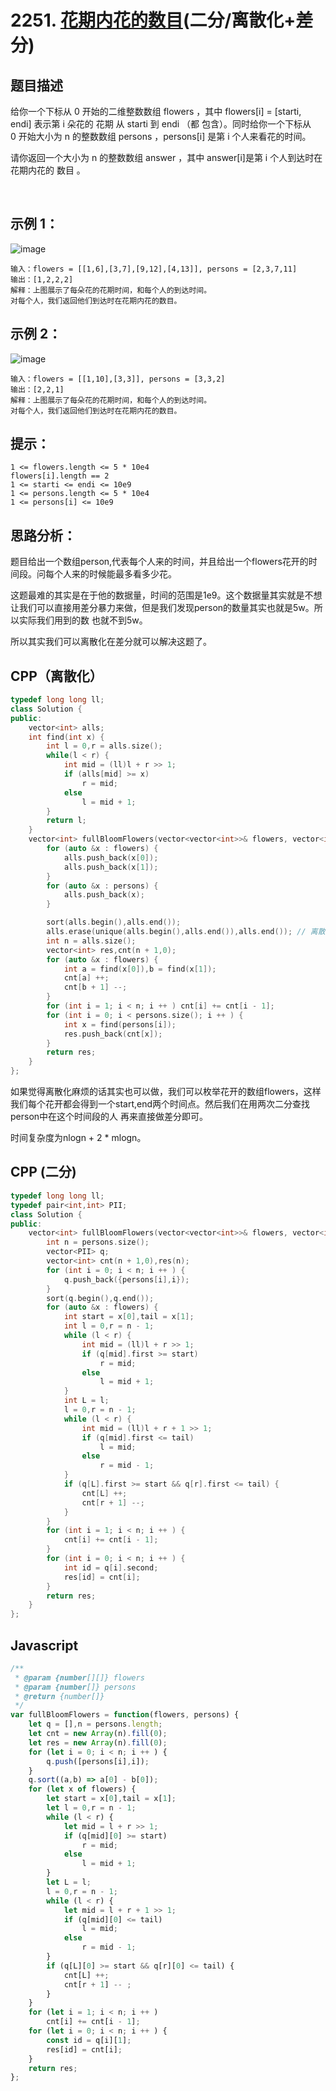 # 2251. [花期内花的数目](https://leetcode.cn/problems/number-of-flowers-in-full-bloom/)(二分/离散化+差分)

## 题目描述

给你一个下标从 0 开始的二维整数数组 flowers ，其中 flowers[i] = [starti, endi] 表示第 i 朵花的 花期 从 starti 到 endi （都 包含）。同时给你一个下标从 0 开始大小为 n 的整数数组 persons ，persons[i] 是第 i 个人来看花的时间。

请你返回一个大小为 n 的整数数组 answer ，其中 answer[i]是第 i 个人到达时在花期内花的 数目 。

 

## 示例 1：
![image](https://user-images.githubusercontent.com/72189350/201665253-674bade8-67d5-4799-a115-8302f620bb15.png)

```
输入：flowers = [[1,6],[3,7],[9,12],[4,13]], persons = [2,3,7,11]
输出：[1,2,2,2]
解释：上图展示了每朵花的花期时间，和每个人的到达时间。
对每个人，我们返回他们到达时在花期内花的数目。
```

## 示例 2：
![image](https://user-images.githubusercontent.com/72189350/201667403-d5d80e76-af1e-43e6-b106-86baf9f8ead1.png)

```
输入：flowers = [[1,10],[3,3]], persons = [3,3,2]
输出：[2,2,1]
解释：上图展示了每朵花的花期时间，和每个人的到达时间。
对每个人，我们返回他们到达时在花期内花的数目。
```

## 提示：
```
1 <= flowers.length <= 5 * 10e4
flowers[i].length == 2
1 <= starti <= endi <= 10e9
1 <= persons.length <= 5 * 10e4
1 <= persons[i] <= 10e9
```

## 思路分析：
题目给出一个数组person,代表每个人来的时间，并且给出一个flowers花开的时间段。问每个人来的时候能最多看多少花。

这题最难的其实是在于他的数据量，时间的范围是1e9。这个数据量其实就是不想让我们可以直接用差分暴力来做，但是我们发现person的数量其实也就是5w。所以实际我们用到的数
也就不到5w。

所以其实我们可以离散化在差分就可以解决这题了。

## CPP（离散化）
```cpp
typedef long long ll;
class Solution {
public:
    vector<int> alls;
    int find(int x) {
        int l = 0,r = alls.size();
        while(l < r) {
            int mid = (ll)l + r >> 1;
            if (alls[mid] >= x)
                r = mid;
            else 
                l = mid + 1;
        }
        return l;
    }
    vector<int> fullBloomFlowers(vector<vector<int>>& flowers, vector<int>& persons) {
        for (auto &x : flowers) {
            alls.push_back(x[0]);
            alls.push_back(x[1]);
        }
        for (auto &x : persons) {
            alls.push_back(x);
        }

        sort(alls.begin(),alls.end());
        alls.erase(unique(alls.begin(),alls.end()),alls.end()); // 离散化去重
        int n = alls.size();
        vector<int> res,cnt(n + 1,0);
        for (auto &x : flowers) {
            int a = find(x[0]),b = find(x[1]);
            cnt[a] ++;
            cnt[b + 1] --;
        }
        for (int i = 1; i < n; i ++ ) cnt[i] += cnt[i - 1];
        for (int i = 0; i < persons.size(); i ++ ) {
            int x = find(persons[i]);
            res.push_back(cnt[x]);
        }
        return res;
    }
};
```

如果觉得离散化麻烦的话其实也可以做，我们可以枚举花开的数组flowers，这样我们每个花开都会得到一个start,end两个时间点。然后我们在用两次二分查找person中在这个时间段的人
再来直接做差分即可。

时间复杂度为nlogn + 2 * mlogn。

## CPP (二分)
```cpp
typedef long long ll;
typedef pair<int,int> PII;
class Solution {
public:
    vector<int> fullBloomFlowers(vector<vector<int>>& flowers, vector<int>& persons) {
        int n = persons.size();
        vector<PII> q;
        vector<int> cnt(n + 1,0),res(n);
        for (int i = 0; i < n; i ++ ) {
            q.push_back({persons[i],i});
        }
        sort(q.begin(),q.end());
        for (auto &x : flowers) {
            int start = x[0],tail = x[1];
            int l = 0,r = n - 1;
            while (l < r) {
                int mid = (ll)l + r >> 1;
                if (q[mid].first >= start)
                    r = mid;
                else 
                    l = mid + 1;
            }
            int L = l;
            l = 0,r = n - 1;
            while (l < r) {
                int mid = (ll)l + r + 1 >> 1;
                if (q[mid].first <= tail)
                    l = mid;
                else
                    r = mid - 1;
            }
            if (q[L].first >= start && q[r].first <= tail) {
                cnt[L] ++;
                cnt[r + 1] --;
            }
        }
        for (int i = 1; i < n; i ++ ) {
            cnt[i] += cnt[i - 1];
        }
        for (int i = 0; i < n; i ++ ) {
            int id = q[i].second;
            res[id] = cnt[i];
        }
        return res;
    }
};
```

## Javascript
```Javascript
/**
 * @param {number[][]} flowers
 * @param {number[]} persons
 * @return {number[]}
 */
var fullBloomFlowers = function(flowers, persons) {
    let q = [],n = persons.length;
    let cnt = new Array(n).fill(0);
    let res = new Array(n).fill(0);
    for (let i = 0; i < n; i ++ ) {
        q.push([persons[i],i]);
    }
    q.sort((a,b) => a[0] - b[0]);
    for (let x of flowers) {
        let start = x[0],tail = x[1];
        let l = 0,r = n - 1;
        while (l < r) {
            let mid = l + r >> 1;
            if (q[mid][0] >= start)
                r = mid;
            else
                l = mid + 1;
        }
        let L = l;
        l = 0,r = n - 1;
        while (l < r) {
            let mid = l + r + 1 >> 1;
            if (q[mid][0] <= tail)
                l = mid;
            else 
                r = mid - 1;
        }
        if (q[L][0] >= start && q[r][0] <= tail) {
            cnt[L] ++;
            cnt[r + 1] -- ;
        }
    }
    for (let i = 1; i < n; i ++ )
        cnt[i] += cnt[i - 1];
    for (let i = 0; i < n; i ++ ) {
        const id = q[i][1];
        res[id] = cnt[i];
    }
    return res;
};
```
